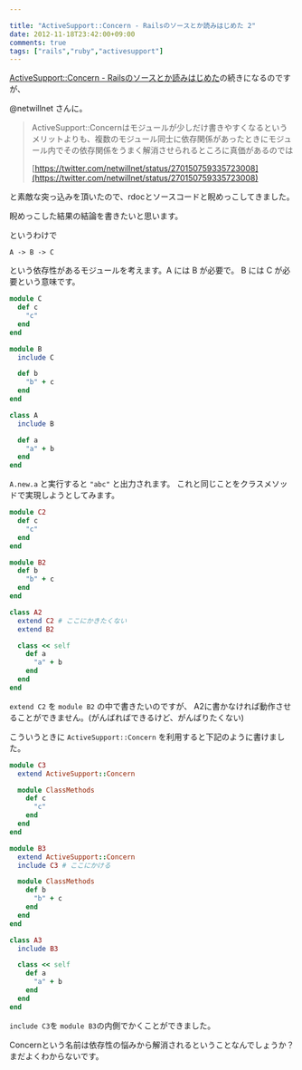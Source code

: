 ```yaml
---

title: "ActiveSupport::Concern - Railsのソースとか読みはじめた 2"
date: 2012-11-18T23:42:00+09:00
comments: true
tags: ["rails","ruby","activesupport"]
---
```


[ActiveSupport::Concern - Railsのソースとか読みはじめた](/blog//2012/11/14/activesupport-concern/)の続きになるのですが、

@netwillnet さんに。

> ActiveSupport::Concernはモジュールが少しだけ書きやすくなるというメリットよりも、複数のモジュール同士に依存関係があったときにモジュール内でその依存関係をうまく解消させられるところに真価があるのでは
>
> [https://twitter.com/netwillnet/status/270150759335723008](https://twitter.com/netwillnet/status/270150759335723008)

と素敵な突っ込みを頂いたので、rdocとソースコードと睨めっこしてきました。

睨めっこした結果の結論を書きたいと思います。

というわけで

    A -> B -> C

という依存性があるモジュールを考えます。A には B が必要で。 B には C が必要という意味です。

```ruby
module C
  def c
    "c"
  end
end

module B
  include C

  def b
    "b" + c
  end
end

class A
  include B

  def a
    "a" + b
  end
end
```

`A.new.a` と実行すると `"abc"` と出力されます。
これと同じことをクラスメソッドで実現しようとしてみます。

```ruby
module C2
  def c
    "c"
  end
end

module B2
  def b
    "b" + c
  end
end

class A2
  extend C2 # ここにかきたくない
  extend B2

  class << self
    def a
      "a" + b
    end
  end
end
```

`extend C2` を `module B2` の中で書きたいのですが、 A2に書かなければ動作させることができません。(がんばればできるけど、がんばりたくない)

こういうときに `ActiveSupport::Concern` を利用すると下記のように書けました。

```ruby
module C3
  extend ActiveSupport::Concern

  module ClassMethods
    def c
      "c"
    end
  end
end

module B3
  extend ActiveSupport::Concern
  include C3 # ここにかける

  module ClassMethods
    def b
      "b" + c
    end
  end
end

class A3
  include B3

  class << self
    def a
      "a" + b
    end
  end
end

```

`include C3`を `module B3`の内側でかくことができました。

Concernという名前は依存性の悩みから解消されるということなんでしょうか？まだよくわからないです。
